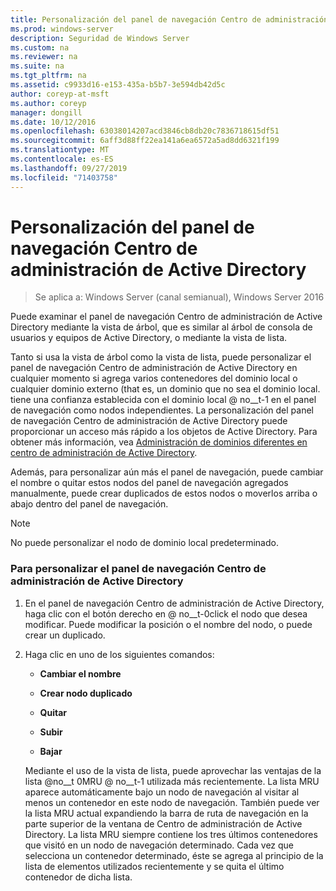 ```yaml
---
title: Personalización del panel de navegación Centro de administración de Active Directory
ms.prod: windows-server
description: Seguridad de Windows Server
ms.custom: na
ms.reviewer: na
ms.suite: na
ms.tgt_pltfrm: na
ms.assetid: c9933d16-e153-435a-b5b7-3e594db42d5c
author: coreyp-at-msft
ms.author: coreyp
manager: dongill
ms.date: 10/12/2016
ms.openlocfilehash: 63038014207acd3846cb8db20c7836718615df51
ms.sourcegitcommit: 6aff3d88ff22ea141a6ea6572a5ad8dd6321f199
ms.translationtype: MT
ms.contentlocale: es-ES
ms.lasthandoff: 09/27/2019
ms.locfileid: "71403758"
---
```

# <a name="customize-the-active-directory-administrative-center-navigation-pane"></a>Personalización del panel de navegación Centro de administración de Active Directory

>Se aplica a: Windows Server (canal semianual), Windows Server 2016

  Puede examinar el panel de navegación Centro de administración de Active Directory mediante la vista de árbol, que es similar al árbol de consola de usuarios y equipos de Active Directory, o mediante la vista de lista.

 Tanto si usa la vista de árbol como la vista de lista, puede personalizar el panel de navegación Centro de administración de Active Directory en cualquier momento si agrega varios contenedores del dominio local o cualquier dominio externo \(that es, un dominio que no sea el dominio local. tiene una confianza establecida con el dominio local @ no__t-1 en el panel de navegación como nodos independientes. La personalización del panel de navegación Centro de administración de Active Directory puede proporcionar un acceso más rápido a los objetos de Active Directory. Para obtener más información, vea [Administración de dominios diferentes en centro de administración de Active Directory](manage-different-domains-in-active-directory-administrative-center.md).

 Además, para personalizar aún más el panel de navegación, puede cambiar el nombre o quitar estos nodos del panel de navegación agregados manualmente, puede crear duplicados de estos nodos o moverlos arriba o abajo dentro del panel de navegación.

> [!NOTE]
>  No puede personalizar el nodo de dominio local predeterminado.

### <a name="to-customize-the-active-directory-administrative-center-navigation-pane"></a>Para personalizar el panel de navegación Centro de administración de Active Directory

1. En el panel de navegación Centro de administración de Active Directory, haga clic con el botón derecho en @ no__t-0click el nodo que desea modificar. Puede modificar la posición o el nombre del nodo, o puede crear un duplicado.

2. Haga clic en uno de los siguientes comandos:

   -   **Cambiar el nombre**

   -   **Crear nodo duplicado**

   -   **Quitar**

   -   **Subir**

   -   **Bajar**

   Mediante el uso de la vista de lista, puede aprovechar las ventajas de la lista @no__t 0MRU @ no__t-1 utilizada más recientemente. La lista MRU aparece automáticamente bajo un nodo de navegación al visitar al menos un contenedor en este nodo de navegación. También puede ver la lista MRU actual expandiendo la barra de ruta de navegación en la parte superior de la ventana de Centro de administración de Active Directory. La lista MRU siempre contiene los tres últimos contenedores que visitó en un nodo de navegación determinado. Cada vez que selecciona un contenedor determinado, éste se agrega al principio de la lista de elementos utilizados recientemente y se quita el último contenedor de dicha lista.

  

